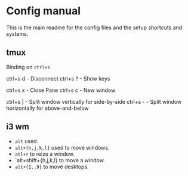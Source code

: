 # Config manual

This is the main readme for the config files and the setup shortcuts and systems.

## tmux

Binding on `ctrl+s`

ctrl+s d - Disconnect
ctrl+s ? - Show keys

ctrl+s x - Close Pane
ctrl+s c - New window

ctrl+s | - Split window vertically for side-by-side
ctrl+s - - Split window horizontally for above-and-below


## i3 wm

* `alt` used.
* `alt+{h,j,k,l}` used to move windows.
* `atl+r` to reize a window.
* `alt+shift+{h,j,k,l} to move a window.
* `alt+{1..9}` to move desktops.
